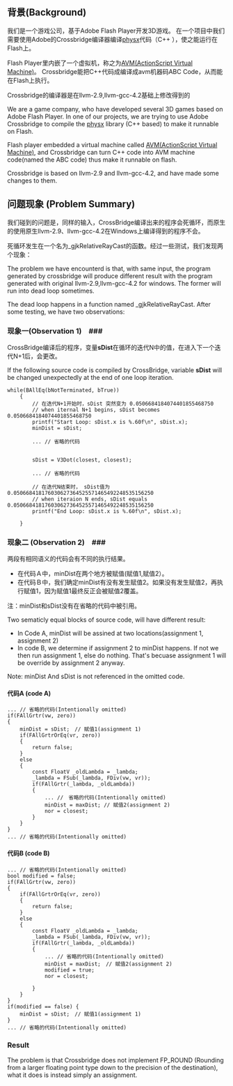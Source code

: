 ## 背景(Background) ##

我们是一个游戏公司，基于Adobe Flash Player开发3D游戏。 在一个项目中我们需要使用Adobe的Crossbridge编译器编译[physx](https://developer.nvidia.com/physx-sdk)代码（C++
），使之能运行在Flash上。

Flash Player里内嵌了一个虚拟机，称之为[AVM(ActionScript Virtual Machine)](https://www.adobe.com/content/dam/Adobe/en/devnet/actionscript/articles/avm2overview.pdf)。 Crossbridge能把C++代码成编译成avm机器码ABC Code，从而能在Flash上执行。

Crossbridge的编译器是在llvm-2.9,llvm-gcc-4.2基础上修改得到的

We are a game company, who have developed several 3D games based on Adobe Flash Player. In one of our projects, we are trying to use Adobe Crossbridge to compile the [physx](https://developer.nvidia.com/physx-sdk) library (C++ based) to make it runnable on Flash.

Flash player embedded a virtual machine called [AVM(ActionScript Virtual Machine)](https://www.adobe.com/content/dam/Adobe/en/devnet/actionscript/articles/avm2overview.pdf), and Crossbridge can turn C++ code into AVM machine code(named the ABC code) thus make it runnable on flash.

Crossbridge is based on llvm-2.9 and llvm-gcc-4.2, and have made some changes to them.

## 问题现象 (Problem Summary) ##
我们碰到的问题是，同样的输入，CrossBridge编译出来的程序会死循环，而原生的使用原生llvm-2.9、llvm-gcc-4.2在Windows上编译得到的程序不会。

死循环发生在一个名为_gjkRelativeRayCast的函数。经过一些测试，我们发现两个现象：

The problem we have encounterd is that, with same input, the program generated by crossbridge will produce different result with the program generated with original llvm-2.9,llvm-gcc-4.2 for windows. The former will run into dead loop sometimes.

The dead loop happens in a function named _gjkRelativeRayCast. After some testing, we have two observations:


### 现象一(Observation 1)　###
CrossBridge编译后的程序，变量**sDist**在循环的迭代N中的值，在进入下一个迭代N+1后，会更改。

If the following source code is compiled by CrossBridge, variable **sDist** will be changed unexpectedly at the end of one loop iteration.

	while(BAllEq(bNotTerminated, bTrue))
		{
			// 在迭代N+1开始时，sDist 突然变为 0.0506684184074401855468750
			// when iternal N+1 begins, sDist becomes 0.0506684184074401855468750
			printf("Start Loop: sDist.x is %.60f\n", sDist.x); 
			minDist = sDist;
			
			... // 省略的代码
			
			
			sDist = V3Dot(closest, closest);

			... // 省略的代码

			// 在迭代N结束时， sDist值为 0.050668418176030627364525571465492248535156250
			// when iteraion N ends, sDist equals 0.050668418176030627364525571465492248535156250
			printf("End Loop: sDist.x is %.60f\n", sDist.x); 
			
		}

### 现象二 (Observation 2)　###

两段有相同语义的代码会有不同的执行结果。　

- 在代码Ａ中，minDist在两个地方被赋值(赋值1,赋值2）。
- 在代码Ｂ中，我们确定minDist有没有发生赋值2。如果没有发生赋值2，再执行赋值1，因为赋值1最终反正会被赋值2覆盖。

注：minDist和sDist没有在省略的代码中被引用。

Two sematicly equal blocks of source code, will have different result:


- In Code A, minDist will be assined at two locations(assignment 1, assignment 2)
- In code B, we determine if assignment 2 to minDist happens. If not we then run assignment 1, else do nothing. That's becuase assignment 1 will be override by assignment 2 anyway. 

Note: minDist And sDist is not referenced in the omitted code.

#### 代码A (code A) ####

	... // 省略的代码(Intentionally omitted)
	if(FAllGrtr(vw, zero))
	{
		minDist = sDist;　// 赋值1(assignment 1)
		if(FAllGrtrOrEq(vr, zero))
		{
			return false;
		}
		else
		{
			const FloatV _oldLambda = _lambda;
			_lambda = FSub(_lambda, FDiv(vw, vr));
			if(FAllGrtr(_lambda, _oldLambda))
			{
				... //　省略的代码(Intentionally omitted)
				minDist = maxDist; // 赋值2(assignment 2)
				nor = closest;
			}
		}
	}
	... // 省略的代码(Intentionally omitted)

#### 代码B (code B) ####
    
	... // 省略的代码(Intentionally omitted)
	bool modified = false;
	if(FAllGrtr(vw, zero))
	{
		if(FAllGrtrOrEq(vr, zero))
		{
			return false;
		}
		else
		{
			const FloatV _oldLambda = _lambda;
			_lambda = FSub(_lambda, FDiv(vw, vr));
			if(FAllGrtr(_lambda, _oldLambda))
			{
				... // 省略的代码(Intentionally omitted)
				minDist = maxDist;　// 赋值2(assignment 2)
				modified = true;
				nor = closest;
				
			}
		}
	}
	if(modified == false) {
		minDist = sDist;　// 赋值1(assignment 1)
	}
	... // 省略的代码(Intentionally omitted)

### Result
The problem is that Crossbridge does not implement FP_ROUND (Rounding from a larger floating point type down to the precision of the destination), what it does is instead simply an assignment.
